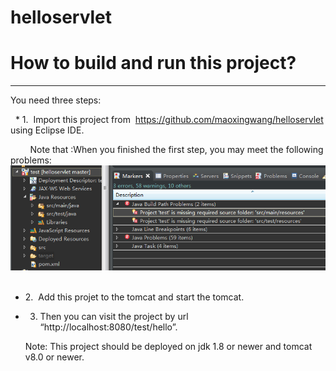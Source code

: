 # helloservlet
# How to build and run this project? <br>

-----------------------
You need three steps:
   
  *  1.  Import this project from  https://github.com/maoxingwang/helloservlet using Eclipse IDE. <br>
   
         Note that :When you finished the first step, you may meet the following problems:
         ![image](https://github.com/maoxingwang/helloservlet/blob/master/aa.PNG) <br>
         
  * 2.   Add this projet to the tomcat and start the tomcat. <br>
         
  * 3.   Then you can visit the project by  url “http://localhost:8080/test/hello”.   <br>
   
         
    Note: This project should be deployed on jdk 1.8 or newer and tomcat v8.0 or newer. 
    
    
    
